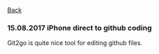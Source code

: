 [Back](.)

### 15.08.2017 iPhone direct to github coding

Git2go is quite nice tool for editing github files.

<object type="text/html" data="15082017part2.html"></object>
